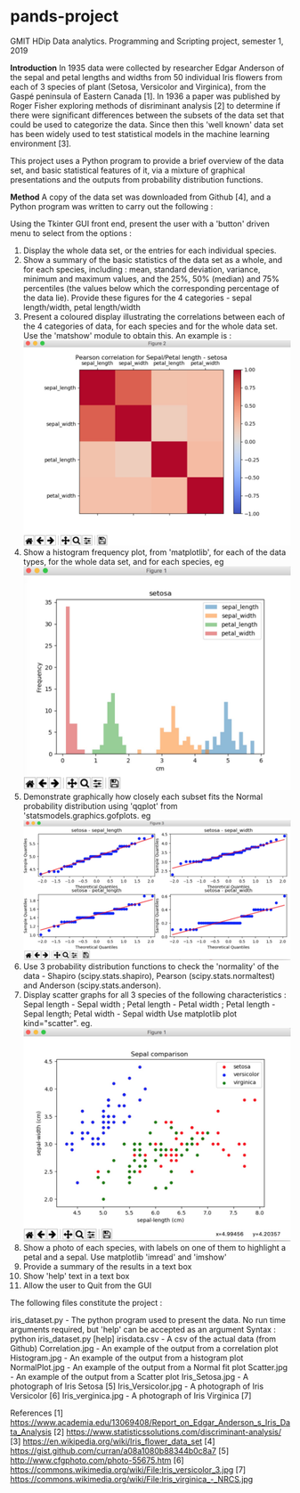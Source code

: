 # pands-project
GMIT HDip Data analytics. Programming and Scripting project, semester 1, 2019 

**Introduction**
In 1935 data were collected by researcher Edgar Anderson of the sepal and petal lengths and widths from 50 individual Iris flowers from each of 3 species of plant (Setosa, Versicolor and Virginica), from the Gaspé peninsula of Eastern Canada [1]. In 1936 a paper was published by Roger Fisher exploring methods of disriminant analysis [2] to determine if there were significant differences between the subsets of the data set that could be used to categorize the data. Since then this 'well known' data set has been widely used to test statistical models in the machine learning environment [3].

This project uses a Python program to provide a brief overview of the data set, and basic statistical features of it, via a mixture of graphical presentations and the outputs from probability distribution functions.

**Method**
A copy of the data set was downloaded from Github [4], and a Python program was written to carry out the following :

Using the Tkinter GUI front end, present the user with a 'button' driven menu to select from the options :

1. Display the whole data set, or the entries for each individual species.
2. Show a summary of the basic statistics of the data set as a whole, and for each species, including :
   mean, standard deviation, variance, minimum and maximum values, and the 25%, 50% (median) and 75% percentiles
   (the values below which the corresponding percentage of the data lie).
   Provide these figures for the 4 categories - sepal length/width, petal length/width
3. Present a coloured display illustrating the correlations between each of the 4 categories of data, for each species
   and for the whole data set. Use the 'matshow' module to obtain this. An example is :
   ![alt text](Correlation.jpg)
4. Show a histogram frequency plot, from 'matplotlib', for each of the data types, for the whole data set, and for each species, eg
   ![alt text](Histogram.jpg)   
5. Demonstrate graphically how closely each subset fits the Normal probability distribution using 'qqplot' from
   'statsmodels.graphics.gofplots. eg ![alt text](NormalPlot.jpg) 
6. Use 3 probability distribution functions to check the 'normality' of the data - Shapiro (scipy.stats.shapiro), 
   Pearson (scipy.stats.normaltest) and Anderson (scipy.stats.anderson).
7. Display scatter graphs for all 3 species of the following characteristics : Sepal length - Sepal width ; 
   Petal length - Petal width ; Petal length - Sepal length; Petal width - Sepal width
   Use matplotlib plot kind="scatter".
   eg. ![alt text](Scatter.jpg)   
8. Show a photo of each species, with labels on one of them to highlight a petal and a sepal. 
   Use matplotlib 'imread' and 'imshow'
9. Provide a summary of the results in a text box
10. Show 'help' text in a text box
11. Allow the user to Quit from the GUI

The following files constitute the project :

iris_dataset.py      -  The python program used to present the data.
                        No run time arguments required, but 'help' can be accepted as an argument
                        Syntax : python iris_dataset.py [help]
irisdata.csv         -  A csv of the actual data (from Github)
Correlation.jpg      -  An example of the output from a correlation plot
Histogram.jpg        -  An example of the output from a histogram plot
NormalPlot.jpg       -  An example of the output from a Normal fit plot
Scatter.jpg          -  An example of the output from a Scatter plot 
Iris_Setosa.jpg      -  A photograph of Iris Setosa [5]
Iris_Versicolor.jpg  -  A photograph of Iris Versicolor [6]
Iris_verginica.jpg   -  A photograph of Iris Virginica [7]


References
[1] https://www.academia.edu/13069408/Report_on_Edgar_Anderson_s_Iris_Data_Analysis
[2] https://www.statisticssolutions.com/discriminant-analysis/
[3] https://en.wikipedia.org/wiki/Iris_flower_data_set
[4] https://gist.github.com/curran/a08a1080b88344b0c8a7
[5] http://www.cfgphoto.com/photo-55675.htm
[6] https://commons.wikimedia.org/wiki/File:Iris_versicolor_3.jpg
[7] https://commons.wikimedia.org/wiki/File:Iris_virginica_-_NRCS.jpg
